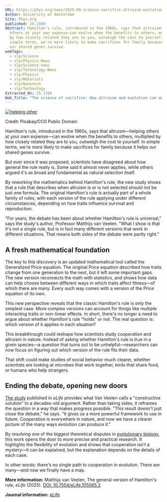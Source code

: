 ```yaml
---
URL: https://phys.org/news/2025-09-science-sacrifice-altruism-evolution-tandem.html
Author: University of Amsterdam
Site: Phys.org
published: 25.1509
Abstract: Hamilton's rule, introduced in the 1960s, says that altruism—helping
  others at your own expense—can evolve when the benefits to others, multiplied
  by how closely related they are to you, outweigh the cost to yourself. In
  simple terms, we're more likely to make sacrifices for family because it helps
  our shared genes survive.
webTags:
  - slp/Science
  - slp/Physics-News
  - slp/Science-news
  - slp/Technology-News
  - slp/Physics
  - slp/Materials
  - slp/Nanotech
  - slp/Technology
Extracted_On: 25.1709
Web_Title: "The science of sacrifice: How altruism and evolution can work in tandem"
---
```


  [![helping other](https://scx1.b-cdn.net/csz/news/800a/2025/helping-other.jpg "Credit: Pixabay/CC0 Public Domain")](https://scx2.b-cdn.net/gfx/news/hires/2025/helping-other.jpg)

Credit: Pixabay/CC0 Public Domain

Hamilton's rule, introduced in the 1960s, says that altruism—helping others at your own expense—can evolve when the benefits to others, multiplied by how closely related they are to you, outweigh the cost to yourself. In simple terms, we're more likely to make sacrifices for family because it helps our shared genes survive.

But ever since it was proposed, scientists have disagreed about how general the rule really is. Some said it almost never applies, while others argued it's as broad and fundamental as natural selection itself.

By reworking the mathematics behind Hamilton's rule, the new study shows that a rule that describes when altruism is or is not selected should not be just one formula. The original Hamilton's rule is actually part of a whole family of rules, with each version of the rule applying under different circumstances, depending on how traits influence survival and reproduction.

"For years, the debate has been about whether Hamilton's rule is universal," says the study's author, Professor Matthijs van Veelen. "What I show is that it's not a single rule, but is in fact many different versions that work in different situations. That means both sides of the debate were partly right."

## A fresh mathematical foundation

The key to this discovery is an updated mathematical tool called the Generalized Price equation. The original Price equation described how traits change from one generation to the next, but it left some important gaps. The new version reconnects the math with statistics, and shows how data can help choose between different ways in which traits affect fitness—of which there are many. Every such way comes with a version of the Price equation of its own.

This new perspective reveals that the classic Hamilton's rule is only the simplest case. More complex versions can account for things like multiple interacting traits or non-linear effects. In short, there's no longer a need to argue about whether Hamilton's rule "holds" or not. The real question is: which version of it applies in each situation?

This breakthrough could reshape how scientists study cooperation and altruism in nature. Instead of asking whether Hamilton's rule is true in a given species—a question that turns out to be unhelpful—researchers can now focus on figuring out which version of the rule fits their data.

That shift could make studies of social behavior much clearer, whether scientists are looking at microbes that work together, birds that share food, or humans who help strangers.

## Ending the debate, opening new doors

[The study](https://doi.org/10.7554/eLife.105065.2) published in _eLife_ provides what Van Veelen calls a "constructive solution" to a decades-old argument. Rather than taking sides, it reframes the question in a way that makes progress possible. "This result doesn't just close the debate," he says. "It gives us a more powerful framework to use in future. Cooperation is everywhere in nature, and now we have a clearer picture of the many ways evolution can produce it."

By resolving one of the biggest theoretical disputes in [evolutionary biology](https://phys.org/tags/evolutionary+biology/), this work opens the door to more precise and practical research. It highlights the flexibility of evolution and shows that cooperation isn't a mystery—it can be explained, but the explanation depends on the details of each case.

In other words: there's no single path to cooperation in evolution. There are many—and now we finally have a map.

**More information:** Matthijs van Veelen, The general version of Hamilton's rule, _eLife_ (2025). [DOI: 10.7554/eLife.105065.2](https://dx.doi.org/10.7554/eLife.105065.2)

**Journal information:** [eLife](https://phys.org/journals/elife/)[](http://www.elifesciences.org/)